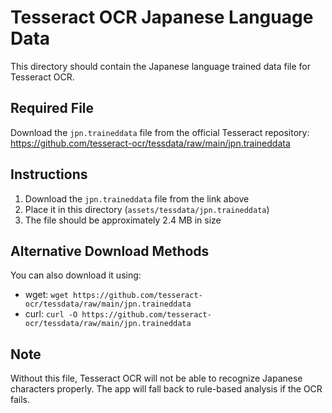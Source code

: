 # Tesseract OCR Japanese Language Data

This directory should contain the Japanese language trained data file for Tesseract OCR.

## Required File

Download the `jpn.traineddata` file from the official Tesseract repository:
https://github.com/tesseract-ocr/tessdata/raw/main/jpn.traineddata

## Instructions

1. Download the `jpn.traineddata` file from the link above
2. Place it in this directory (`assets/tessdata/jpn.traineddata`)
3. The file should be approximately 2.4 MB in size

## Alternative Download Methods

You can also download it using:

- wget: `wget https://github.com/tesseract-ocr/tessdata/raw/main/jpn.traineddata`
- curl: `curl -O https://github.com/tesseract-ocr/tessdata/raw/main/jpn.traineddata`

## Note

Without this file, Tesseract OCR will not be able to recognize Japanese characters properly.
The app will fall back to rule-based analysis if the OCR fails.
